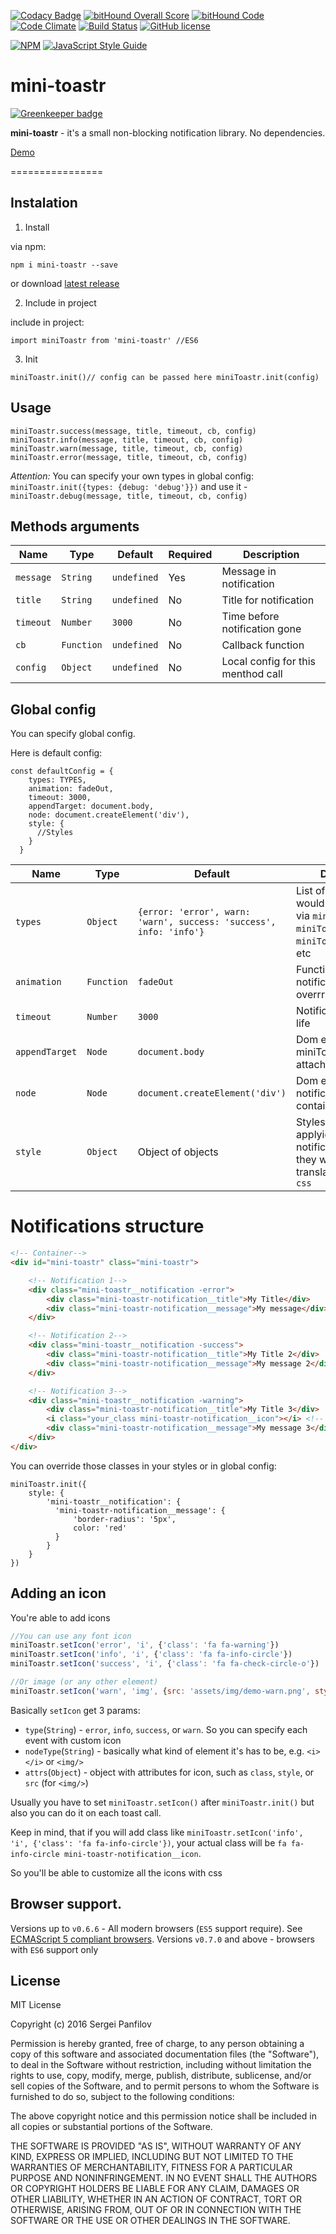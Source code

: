 [![Codacy Badge](https://api.codacy.com/project/badge/Grade/43efe3dd02c047f39bb3435e9c577092)](https://www.codacy.com/app/se-panfilov/mini-toastr?utm_source=github.com&amp;utm_medium=referral&amp;utm_content=se-panfilov/mini-toastr&amp;utm_campaign=Badge_Grade)
[![bitHound Overall Score](https://www.bithound.io/github/se-panfilov/mini-toastr/badges/score.svg)](https://www.bithound.io/github/se-panfilov/mini-toastr) [![bitHound Code](https://www.bithound.io/github/se-panfilov/mini-toastr/badges/code.svg)](https://www.bithound.io/github/se-panfilov/mini-toastr)
[![Code Climate](https://codeclimate.com/github/se-panfilov/mini-toastr/badges/gpa.svg)](https://codeclimate.com/github/se-panfilov/mini-toastr)
[![Build Status](https://travis-ci.org/se-panfilov/mini-toastr.svg?branch=master)](https://travis-ci.org/se-panfilov/mini-toastr)
[![GitHub license](https://img.shields.io/github/license/mashape/apistatus.svg)](https://github.com/se-panfilov/mini-toastr/blob/master/LICENSE)

[![NPM](https://nodei.co/npm/mini-toastr.png?downloads=true&downloadRank=true&stars=true)](https://nodei.co/npm/mini-toastr/)
[![JavaScript Style Guide](https://cdn.rawgit.com/feross/standard/master/badge.svg)](https://github.com/feross/standard)

# mini-toastr

[![Greenkeeper badge](https://badges.greenkeeper.io/se-panfilov/mini-toastr.svg)](https://greenkeeper.io/)

**mini-toastr** - it's a small non-blocking notification library. No dependencies.

[Demo][2]

================

## Instalation

1. Install

via npm:

```shell
npm i mini-toastr --save
```

or download [latest release][1]

2. Include in project

include in project:


```JS
import miniToastr from 'mini-toastr' //ES6
```

3. Init

```JS
miniToastr.init()// config can be passed here miniToastr.init(config)
```

## Usage

```JS
miniToastr.success(message, title, timeout, cb, config)
miniToastr.info(message, title, timeout, cb, config)
miniToastr.warn(message, title, timeout, cb, config)
miniToastr.error(message, title, timeout, cb, config)
```

*Attention:* You can specify your own types in global config: `miniToastr.init({types: {debug: 'debug'}})` and use it - `miniToastr.debug(message, title, timeout, cb, config)`

## Methods arguments

| Name | Type | Default | Required | Description |
|---|---|---|---|---|
| `message` | `String` | `undefined` | Yes | Message in notification |
| `title` | `String` | `undefined` | No | Title for notification |
| `timeout` | `Number` | `3000` | No | Time before notification gone |
| `cb` | `Function` | `undefined` | No | Callback function |
| `config` | `Object` | `undefined` | No | Local config for this menthod call |

## Global config

You can specify global config.

Here is default config:


```JS
const defaultConfig = {
    types: TYPES,
    animation: fadeOut,
    timeout: 3000,
    appendTarget: document.body,
    node: document.createElement('div'),
    style: {
      //Styles
    }
  }
```

| Name | Type | Default  | Description |
|---|---|---|---|
| `types` | `Object` | `{error: 'error', warn: 'warn', success: 'success', info: 'info'}` | List of methods that would be accessable via `miniToastr` i.e. `miniToastr.success()`, `miniToastr.info()`, etc |
| `animation` | `Function` | `fadeOut` | Function for remove notification. Can be overrrided |
| `timeout` | `Number` | `3000` | Notification time of life |
| `appendTarget` | `Node` | `document.body` | Dom element that miniToastr will be attached to |
| `node` | `Node` | `document.createElement('div')` | Dom element for notification's container |
| `style` | `Object` | Object of objects | Styles that would be applyied for notifications (after they wuld be translated from `js` to `css`  |

# Notifications structure

```HTML
<!-- Container-->
<div id="mini-toastr" class="mini-toastr">

    <!-- Notification 1-->
    <div class="mini-toastr__notification -error">
        <div class="mini-toastr-notification__title">My Title</div>
        <div class="mini-toastr-notification__message">My message</div>
    </div>

    <!-- Notification 2-->
    <div class="mini-toastr__notification -success">
        <div class="mini-toastr-notification__title">My Title 2</div>
        <div class="mini-toastr-notification__message">My message 2</div>
    </div>

    <!-- Notification 3-->
    <div class="mini-toastr__notification -warning">
        <div class="mini-toastr-notification__title">My Title 3</div>
        <i class="your_class mini-toastr-notification__icon"></i> <!-- You're able to use "img"or whatever instead-->
        <div class="mini-toastr-notification__message">My message 3</div>
    </div>
</div>
```

You can override those classes in your styles or in global config:

```JS
miniToastr.init({
    style: {
        'mini-toastr__notification': {
          'mini-toastr-notification__message': {
              'border-radius': '5px',
              color: 'red'
          }
        }
    }
})
```

## Adding an icon

You're able to add icons

```javascript
//You can use any font icon
miniToastr.setIcon('error', 'i', {'class': 'fa fa-warning'})
miniToastr.setIcon('info', 'i', {'class': 'fa fa-info-circle'})
miniToastr.setIcon('success', 'i', {'class': 'fa fa-check-circle-o'})

//Or image (or any other element)
miniToastr.setIcon('warn', 'img', {src: 'assets/img/demo-warn.png', style: 'vertical-align: bottom;'})
```

Basically `setIcon` get 3 params:

 - `type`(`String`) - `error`, `info`, `success`, or `warn`. So you can specify each event with custom icon
 - `nodeType`(`String`) - basically what kind of element it's has to be, e.g. `<i></i>` or `<img/>`
 - `attrs`(`Object`) - object with attributes for icon, such as `class`, `style`, or `src` (for `<img/>`)

 Usually you have to set `miniToastr.setIcon()` after `miniToastr.init()` but also you can do it on each toast call.

 Keep in mind, that if you will add class like `miniToastr.setIcon('info', 'i', {'class': 'fa fa-info-circle'})`,
 your actual class will be `fa fa-info-circle mini-toastr-notification__icon`.

 So you'll be able to customize all the icons with css


## Browser support.
Versions up to `v0.6.6` - All modern browsers (`ES5` support require). See [ECMAScript 5 compliant browsers][3].
Versions `v0.7.0` and above - browsers with `ES6` support only

## License

MIT License

Copyright (c) 2016 Sergei Panfilov

Permission is hereby granted, free of charge, to any person obtaining a copy
of this software and associated documentation files (the "Software"), to deal
in the Software without restriction, including without limitation the rights
to use, copy, modify, merge, publish, distribute, sublicense, and/or sell
copies of the Software, and to permit persons to whom the Software is
furnished to do so, subject to the following conditions:

The above copyright notice and this permission notice shall be included in all
copies or substantial portions of the Software.

THE SOFTWARE IS PROVIDED "AS IS", WITHOUT WARRANTY OF ANY KIND, EXPRESS OR
IMPLIED, INCLUDING BUT NOT LIMITED TO THE WARRANTIES OF MERCHANTABILITY,
FITNESS FOR A PARTICULAR PURPOSE AND NONINFRINGEMENT. IN NO EVENT SHALL THE
AUTHORS OR COPYRIGHT HOLDERS BE LIABLE FOR ANY CLAIM, DAMAGES OR OTHER
LIABILITY, WHETHER IN AN ACTION OF CONTRACT, TORT OR OTHERWISE, ARISING FROM,
OUT OF OR IN CONNECTION WITH THE SOFTWARE OR THE USE OR OTHER DEALINGS IN THE
SOFTWARE.


[1]: https://github.com/se-panfilov/mini-toastr/releases
[2]: https://se-panfilov.github.io/mini-toastr/
[3]: http://caniuse.com/#feat=es5
